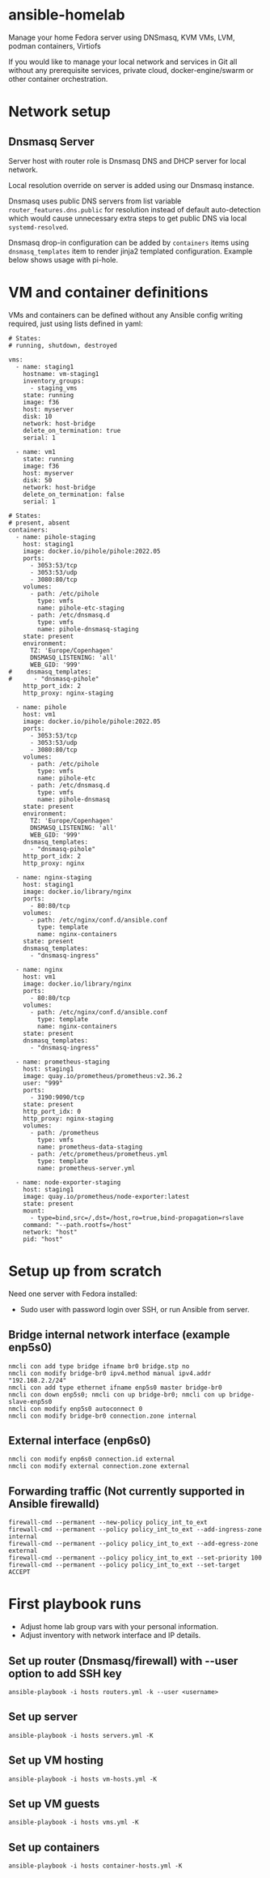 # ansible-homelab
Manage your home Fedora server using DNSmasq, KVM VMs, LVM, podman containers, Virtiofs

If you would like to manage your local network and services in Git all without any prerequisite services, private cloud, 
docker-engine/swarm or other container orchestration.

# Network setup
## Dnsmasq Server
Server host with router role is Dnsmasq DNS and DHCP server for local network.

Local resolution override on server is added using our Dnsmasq instance.

Dnsmasq uses public DNS servers from list variable `router_features.dns.public` for resolution instead of default auto-detection which would 
cause unnecessary extra steps to get public DNS via local `systemd-resolved`.

Dnsmasq drop-in configuration can be added by `containers` items using `dnsmasq_templates` item to render jinja2 templated
configuration. Example below shows usage with pi-hole.

# VM and container definitions
VMs and containers can be defined without any Ansible config writing required, just using lists defined in yaml:
```
# States:
# running, shutdown, destroyed

vms:
  - name: staging1
    hostname: vm-staging1
    inventory_groups:
      - staging_vms
    state: running
    image: f36
    host: myserver
    disk: 10
    network: host-bridge
    delete_on_termination: true
    serial: 1

  - name: vm1
    state: running
    image: f36
    host: myserver
    disk: 50
    network: host-bridge
    delete_on_termination: false
    serial: 1

# States:
# present, absent
containers:
  - name: pihole-staging
    host: staging1
    image: docker.io/pihole/pihole:2022.05
    ports:
      - 3053:53/tcp
      - 3053:53/udp
      - 3080:80/tcp
    volumes:
      - path: /etc/pihole
        type: vmfs
        name: pihole-etc-staging
      - path: /etc/dnsmasq.d
        type: vmfs
        name: pihole-dnsmasq-staging
    state: present
    environment:
      TZ: 'Europe/Copenhagen'
      DNSMASQ_LISTENING: 'all'
      WEB_GID: '999'
#    dnsmasq_templates:
#      - "dnsmasq-pihole"
    http_port_idx: 2
    http_proxy: nginx-staging    

  - name: pihole
    host: vm1
    image: docker.io/pihole/pihole:2022.05
    ports:
      - 3053:53/tcp
      - 3053:53/udp
      - 3080:80/tcp
    volumes:
      - path: /etc/pihole
        type: vmfs
        name: pihole-etc
      - path: /etc/dnsmasq.d
        type: vmfs
        name: pihole-dnsmasq
    state: present
    environment:
      TZ: 'Europe/Copenhagen'
      DNSMASQ_LISTENING: 'all'
      WEB_GID: '999'
    dnsmasq_templates:
      - "dnsmasq-pihole"
    http_port_idx: 2
    http_proxy: nginx

  - name: nginx-staging
    host: staging1
    image: docker.io/library/nginx
    ports:
      - 80:80/tcp
    volumes:
      - path: /etc/nginx/conf.d/ansible.conf
        type: template
        name: nginx-containers
    state: present
    dnsmasq_templates:
      - "dnsmasq-ingress"

  - name: nginx
    host: vm1
    image: docker.io/library/nginx
    ports:
      - 80:80/tcp
    volumes:
      - path: /etc/nginx/conf.d/ansible.conf
        type: template
        name: nginx-containers
    state: present
    dnsmasq_templates:
      - "dnsmasq-ingress"

  - name: prometheus-staging
    host: staging1
    image: quay.io/prometheus/prometheus:v2.36.2
    user: "999"
    ports:
      - 3190:9090/tcp
    state: present
    http_port_idx: 0
    http_proxy: nginx-staging
    volumes:
      - path: /prometheus
        type: vmfs
        name: prometheus-data-staging
      - path: /etc/prometheus/prometheus.yml
        type: template
        name: prometheus-server.yml

  - name: node-exporter-staging
    host: staging1
    image: quay.io/prometheus/node-exporter:latest
    state: present
    mount:
      - type=bind,src=/,dst=/host,ro=true,bind-propagation=rslave
    command: "--path.rootfs=/host"
    network: "host"
    pid: "host"

```
# Setup up from scratch

Need one server with Fedora installed:

* Sudo user with password login over SSH, or run Ansible from server.

## Bridge internal network interface (example enp5s0)
```
nmcli con add type bridge ifname br0 bridge.stp no
nmcli con modify bridge-br0 ipv4.method manual ipv4.addr "192.168.2.2/24"
nmcli con add type ethernet ifname enp5s0 master bridge-br0
nmcli con down enp5s0; nmcli con up bridge-br0; nmcli con up bridge-slave-enp5s0
nmcli con modify enp5s0 autoconnect 0
nmcli con modify bridge-br0 connection.zone internal
```
## External interface (enp6s0)
```
nmcli con modify enp6s0 connection.id external
nmcli con modify external connection.zone external
```

## Forwarding traffic (Not currently supported in Ansible firewalld)
```
firewall-cmd --permanent --new-policy policy_int_to_ext
firewall-cmd --permanent --policy policy_int_to_ext --add-ingress-zone internal
firewall-cmd --permanent --policy policy_int_to_ext --add-egress-zone external
firewall-cmd --permanent --policy policy_int_to_ext --set-priority 100
firewall-cmd --permanent --policy policy_int_to_ext --set-target ACCEPT
```

# First playbook runs

* Adjust home lab group vars with your personal information.
* Adjust inventory with network interface and IP details.

## Set up router (Dnsmasq/firewall) with --user option to add SSH key
```
ansible-playbook -i hosts routers.yml -k --user <username>
```
## Set up server
```
ansible-playbook -i hosts servers.yml -K
```
## Set up VM hosting
```
ansible-playbook -i hosts vm-hosts.yml -K
```
## Set up VM guests
```
ansible-playbook -i hosts vms.yml -K
```
## Set up containers
```
ansible-playbook -i hosts container-hosts.yml -K
```
